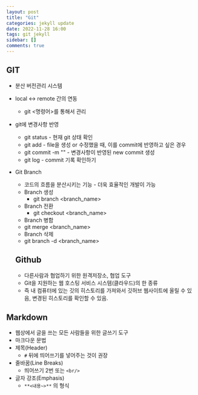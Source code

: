 ```yaml
---
layout: post
title: "Git"
categories: jekyll update
date: 2022-11-28 16:00
tags: git jekyll
sidebar: []
comments: true
---
```


## GIT

* 분산 버전관리 시스템
* local <-> remote 간의 연동
  * git <명령어>를 통해서 관리
* git에 변경사항 반영
  * git status - 현재 git 상태 확인
  * git add <filename> - file을 생성 or 수정했을 때, 이를 commit에 반영하고 싶은 경우
  * git commit -m "<commit msg>" - 변경사항이 반영된 new commit 생성
  * git log - commit 기록 확인하기
* Git Branch
  * 코드의 흐름을 분산시키는 기능 - 더욱 효율적인 개발이 가능
  * Branch 생성
    * git branch <branch_name>
  * Branch 전환
    * git checkout <branch_name>
   * Branch 병함
    * git merge <branch_name>
   * Branch 삭제
    * git branch -d <branch_name>
    
  ## Github
  
  * 다른사람과 협업하기 위한 원격저장소, 협업 도구
  * Git을 지원하는 웹 호스팅 서비스 시스템(클라우드)의 한 종류
  * 즉 내 컴퓨터에 있는 깃의 히스토리를 가져와서 깃허브 웹사이트에 올릴 수 있음, 변경된 히스토리를    확인할 수 있음.
  
 ## Markdown
 
 * 웹상에서 글을 쓰는 모든 사람들을 위한 글쓰기 도구
 * 마크다운 문법
  * 제목(Header)
    * `#` 뒤에 띄어쓰기를 넣어주는 것이 권장
  * 줄바꿈(Line Breaks)
    * 띄어쓰기 2번 또는 `<br/>`
  * 글자 강조(Emphasis)
    *  `**<내용~>**` 의 형식
